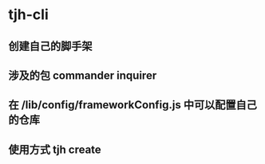 # tjh-cli

## 创建自己的脚手架

## 涉及的包 commander inquirer

## 在 /lib/config/frameworkConfig.js 中可以配置自己的仓库

## 使用方式 tjh create <projectName>